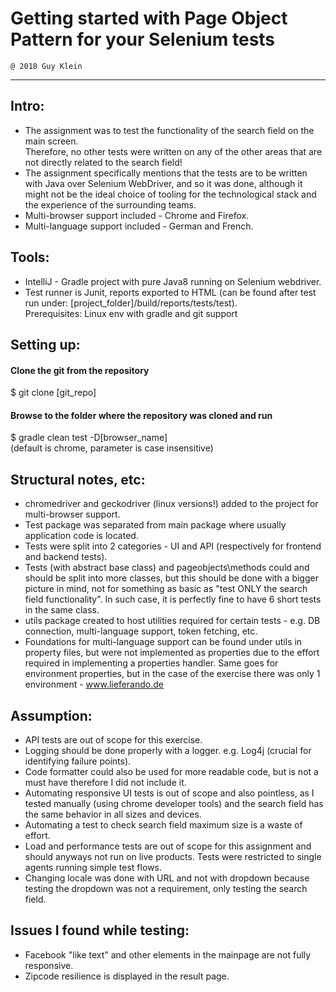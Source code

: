 # Getting started with Page Object Pattern for your Selenium tests
    @ 2018 Guy Klein
------------------------------------------------------------------
## Intro:
- The assignment was to test the functionality of the search field on the main screen.  
Therefore, no other tests were written on any of the other areas that are not directly related to the search field!  
- The assignment specifically mentions that the tests are to be written with Java over Selenium WebDriver, and so it was done, although it might not be the ideal choice of tooling for the technological stack and the experience of the surrounding teams.  
- Multi-browser support included - Chrome and Firefox.  
- Multi-language support included - German and French.  

## Tools:
- IntelliJ - Gradle project with pure Java8 running on Selenium webdriver.  
- Test runner is Junit, reports exported to HTML (can be found after test run under: [project_folder]/build/reports/tests/test).  
Prerequisites: Linux env with gradle and git support

## Setting up:
#### Clone the git from the repository
$ git clone [git_repo]

#### Browse to the folder where the repository was cloned and run
$ gradle clean test -D[browser_name]  
(default is chrome, parameter is case insensitive)

## Structural notes, etc:
- chromedriver and geckodriver (linux versions!) added to the project for multi-browser support.  
- Test package was separated from main package where usually application code is located.  
- Tests were split into 2 categories - UI and API (respectively for frontend and backend tests).  
- Tests (with abstract base class) and pageobjects\methods could and should be split into more classes, but this should be done with a bigger picture in mind, not for something as basic as "test ONLY the search field functionality". In such case, it is perfectly fine to have 6 short tests in the same class.  
- utils package created to host utilities required for certain tests - e.g. DB connection, multi-language support, token fetching, etc.
- Foundations for multi-language support can be found under utils in property files, but were not implemented as properties due to the effort required in implementing a properties handler. Same goes for environment properties, but in the case of the exercise there was only 1 environment - www.lieferando.de

## Assumption:
- API tests are out of scope for this exercise.  
- Logging should be done properly with a logger. e.g. Log4j (crucial for identifying failure points).  
- Code formatter could also be used for more readable code, but is not a must have therefore I did not include it.  
- Automating responsive UI tests is out of scope and also pointless, as I tested manually (using chrome developer tools) and the search field has the same behavior in all sizes and devices.  
- Automating a test to check search field maximum size is a waste of effort.  
- Load and performance tests are out of scope for this assignment and should anyways not run on live products. Tests were restricted to single agents running simple test flows.  
- Changing locale was done with URL and not with dropdown because testing the dropdown was not a requirement, only testing the search field.  

## Issues I found while testing:
- Facebook "like text" and other elements in the mainpage are not fully responsive.  
- Zipcode resilience is displayed in the result page.
